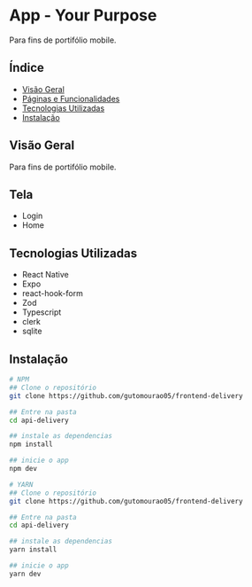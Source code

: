 # App - Your Purpose

Para fins de portifólio mobile.

## Índice

- [Visão Geral](#visão-geral)
- [Páginas e Funcionalidades](#Funcionalidades)
- [Tecnologias Utilizadas](#tecnologias-utilizadas)
- [Instalação](#instalação)

## Visão Geral

Para fins de portifólio mobile.

## Tela
 - Login
 - Home

## Tecnologias Utilizadas

- React Native
- Expo
- react-hook-form
- Zod
- Typescript
- clerk
- sqlite

## Instalação

```bash
# NPM
## Clone o repositório
git clone https://github.com/gutomourao05/frontend-delivery

## Entre na pasta
cd api-delivery

## instale as dependencias
npm install

## inicie o app
npm dev

# YARN
## Clone o repositório
git clone https://github.com/gutomourao05/frontend-delivery

## Entre na pasta
cd api-delivery

## instale as dependencias
yarn install

## inicie o app
yarn dev
